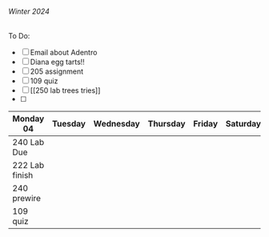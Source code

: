 
###### Winter 2024
To Do:
- [ ] Email about Adentro
- [ ] Diana egg tarts!!
- [ ] 205 assignment
- [ ] 109 quiz 
- [ ] [[250 lab trees tries]]
- [ ] 

| Monday 04      | Tuesday | Wednesday | Thursday | Friday | Saturday | Sunday |
| -------------- | ------- | --------- | -------- | ------ | -------- | ------ |
| 240 Lab Due    |         |           |          |        |          |        |
| 222 Lab finish |         |           |          |        |          |        |
| 240 prewire    |         |           |          |        |          |        |
| 109 quiz       |         |           |          |        |          |        |
